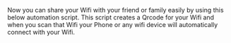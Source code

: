 Now you can share your Wifi with your friend or family easily by using this below automation script. This script creates a Qrcode for your Wifi and when you scan that Wifi your Phone or any wifi device will automatically connect with your Wifi.
